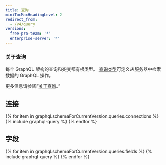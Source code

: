 ```yaml
---
title: 查询
miniTocMaxHeadingLevel: 2
redirect_from:
  - /v4/query
versions:
  free-pro-team: '*'
  enterprise-server: '*'
---
```


### 关于查询

每个 GraphQL 架构的查询和突变都有根类型。 [查询类型](https://graphql.github.io/graphql-spec/June2018/#sec-Type-System)可定义从服务器中检索数据的 GraphQL 操作。

更多信息请参阅“[关于查询](/v4/guides/forming-calls#about-queries)。”

## 连接

{% for item in graphql.schemaForCurrentVersion.queries.connections %}
  {% include graphql-query %}
{% endfor %}

## 字段

{% for item in graphql.schemaForCurrentVersion.queries.fields %}
  {% include graphql-query %}
{% endfor %}
